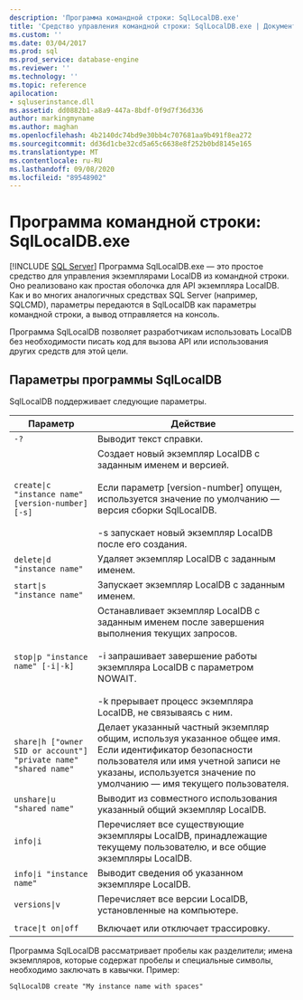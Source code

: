 ```yaml
---
description: 'Программа командной строки: SqlLocalDB.exe'
title: 'Средство управления командной строки: SqlLocalDB.exe | Документация Майкрософт'
ms.custom: ''
ms.date: 03/04/2017
ms.prod: sql
ms.prod_service: database-engine
ms.reviewer: ''
ms.technology: ''
ms.topic: reference
apilocation:
- sqluserinstance.dll
ms.assetid: dd0882b1-a8a9-447a-8bdf-0f9d7f36d336
author: markingmyname
ms.author: maghan
ms.openlocfilehash: 4b2140dc74bd9e30bb4c707681aa9b491f8ea272
ms.sourcegitcommit: dd36d1cbe32cd5a65c6638e8f252b0bd8145e165
ms.translationtype: MT
ms.contentlocale: ru-RU
ms.lasthandoff: 09/08/2020
ms.locfileid: "89548902"
---
```

# <a name="command-line-management-tool-sqllocaldbexe"></a>Программа командной строки: SqlLocalDB.exe
 [!INCLUDE [SQL Server](../../includes/applies-to-version/sqlserver.md)]
  Программа SqlLocalDB.exe — это простое средство для управления экземплярами LocalDB из командной строки. Оно реализовано как простая оболочка для API экземпляра LocalDB. Как и во многих аналогичных средствах SQL Server (например, SQLCMD), параметры передаются в SqlLocalDB как параметры командной строки, а вывод отправляется на консоль.  
  
 Программа SqlLocalDB позволяет разработчикам использовать LocalDB без необходимости писать код для вызова API или использования других средств для этой цели.  
  
## <a name="sqllocaldb-options"></a>Параметры программы SqlLocalDB  
 SqlLocalDB поддерживает следующие параметры.  
  
|Параметр|Действие|  
|------------|------------------|  
|`-?`|Выводит текст справки.|  
|`create\|c "instance name" [version-number] [-s]`|Создает новый экземпляр LocalDB с заданным именем и версией.<br /><br /> Если параметр [version-number] опущен, используется значение по умолчанию — версия сборки SqlLocalDB.<br /><br /> -s запускает новый экземпляр LocalDB после его создания.|  
|`delete\|d "instance name"`|Удаляет экземпляр LocalDB с заданным именем.|  
|`start\|s "instance name"`|Запускает экземпляр LocalDB с заданным именем.|  
|`stop\|p "instance name" [-i\|-k]`|Останавливает экземпляр LocalDB с заданным именем после завершения выполнения текущих запросов.<br /><br /> -i запрашивает завершение работы экземпляра LocalDB с параметром NOWAIT.<br /><br /> -k прерывает процесс экземпляра LocalDB, не связываясь с ним.|  
|`share\|h ["owner SID or account"] "private name" "shared name"`|Делает указанный частный экземпляр общим, используя указанное общее имя. Если идентификатор безопасности пользователя или имя учетной записи не указаны, используется значение по умолчанию — имя текущего пользователя.|  
|`unshare\|u "shared name"`|Выводит из совместного использования указанный общий экземпляр LocalDB.|  
|`info\|i`|Перечисляет все существующие экземпляры LocalDB, принадлежащие текущему пользователю, и все общие экземпляры LocalDB.|  
|`info\|i "instance name"`|Выводит сведения об указанном экземпляре LocalDB.|  
|`versions\|v`|Перечисляет все версии LocalDB, установленные на компьютере.|  
|||  
|`trace\|t on\|off`|Включает или отключает трассировку.|  
  
 Программа SqlLocalDB рассматривает пробелы как разделители; имена экземпляров, которые содержат пробелы и специальные символы, необходимо заключать в кавычки. Пример:  
  
 `SqlLocalDB create "My instance name with spaces"`  
  
  
